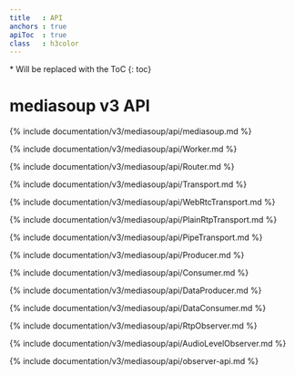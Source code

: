 ```yaml
---
title   : API
anchors : true
apiToc  : true
class   : h3color
---
```



<div markdown="1" class="api-toc-wrapper">
  * Will be replaced with the ToC
  {: toc}
</div>

<div markdown="1" class="api-toc-button">
</div>


# mediasoup v3 API

{% include documentation/v3/mediasoup/api/mediasoup.md %}

{% include documentation/v3/mediasoup/api/Worker.md %}

{% include documentation/v3/mediasoup/api/Router.md %}

{% include documentation/v3/mediasoup/api/Transport.md %}

{% include documentation/v3/mediasoup/api/WebRtcTransport.md %}

{% include documentation/v3/mediasoup/api/PlainRtpTransport.md %}

{% include documentation/v3/mediasoup/api/PipeTransport.md %}

{% include documentation/v3/mediasoup/api/Producer.md %}

{% include documentation/v3/mediasoup/api/Consumer.md %}

{% include documentation/v3/mediasoup/api/DataProducer.md %}

{% include documentation/v3/mediasoup/api/DataConsumer.md %}

{% include documentation/v3/mediasoup/api/RtpObserver.md %}

{% include documentation/v3/mediasoup/api/AudioLevelObserver.md %}

{% include documentation/v3/mediasoup/api/observer-api.md %}
